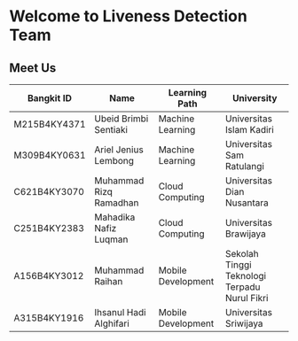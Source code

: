 # Welcome to Liveness Detection Team

## Meet Us

| Bangkit ID | Name | Learning Path | University |
| ----- | ----- | ----- | ----- |
| M215B4KY4371 | Ubeid Brimbi Sentiaki | Machine Learning | Universitas Islam Kadiri | 
| M309B4KY0631  | Ariel Jenius Lembong | Machine Learning | Universitas Sam Ratulangi |
| C621B4KY3070 | Muhammad Rizq Ramadhan | Cloud Computing | Universitas Dian Nusantara |
| C251B4KY2383  | Mahadika Nafiz Luqman | Cloud Computing | Universitas Brawijaya |
| A156B4KY3012 | Muhammad Raihan | Mobile Development | Sekolah Tinggi Teknologi Terpadu Nurul Fikri | 
| A315B4KY1916 | Ihsanul Hadi Alghifari | Mobile Development | Universitas Sriwijaya | 

